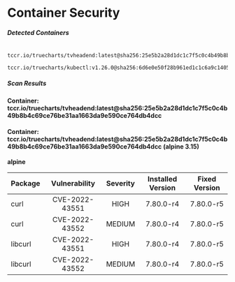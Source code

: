 # Container Security

##### Detected Containers

          tccr.io/truecharts/tvheadend:latest@sha256:25e5b2a28d1dc1c7f5c0c4b49b8b4c69ce76be31aa1663da9e590ce764db4dcc
          tccr.io/truecharts/kubectl:v1.26.0@sha256:6d6e0e50f28b961ed1c1c6a9c140553238641591fbdc9ac7c1a348636f78c552

##### Scan Results

**Container: tccr.io/truecharts/tvheadend:latest@sha256:25e5b2a28d1dc1c7f5c0c4b49b8b4c69ce76be31aa1663da9e590ce764db4dcc**

#### Container: tccr.io/truecharts/tvheadend:latest@sha256:25e5b2a28d1dc1c7f5c0c4b49b8b4c69ce76be31aa1663da9e590ce764db4dcc (alpine 3.15)
    

**alpine**

      
| Package         |    Vulnerability   |   Severity  |  Installed Version | Fixed Version |
|:----------------|:------------------:|:-----------:|:------------------:|:-------------:|
| curl         |    CVE-2022-43551   |   HIGH  |  7.80.0-r4 | 7.80.0-r5 |
| curl         |    CVE-2022-43552   |   MEDIUM  |  7.80.0-r4 | 7.80.0-r5 |
| libcurl         |    CVE-2022-43551   |   HIGH  |  7.80.0-r4 | 7.80.0-r5 |
| libcurl         |    CVE-2022-43552   |   MEDIUM  |  7.80.0-r4 | 7.80.0-r5 |

